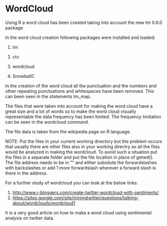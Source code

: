 WordCloud
=========

Using R a word cloud has been created taking into account the new tm 0.6.0 package


In the word cloud creation following packages were installed and loaded:

1. tm

2. ctv

3. wordcloud

4. SnowballC



In the creation of the word cloud all the punctuation and the numbers and other repeating punctuations and whitespaces have been removed. This can been seen in the statements tm_map.

The files that were taken into account for making the word cloud have a great size and a lot of words so to make the word cloud visually representable the data frequency has been limited.
The frequency limitation can be seen in the wordcloud command.

The file data is taken from the wikipedia page on R language.

NOTE: Put the files in your current working directory but the problem occurs that usually there are other files also in your working directry so all the files would be analyzed in making the wordcloud. To avoid such a situation put the files in a separate folder and put the file location in place of getwd(). 
  The file address needs to be in "" and either subsitute the forwardslashes with backslashes or add 1 more forwardslash       wherever a forward slash is there in the address. 

For a further study of wordcloud you can look at the below links:
  
1.  http://www.r-bloggers.com/create-twitter-wordcloud-with-sentiments/
2.  https://sites.google.com/site/miningtwitter/questions/talking-about/wordclouds/wordcloud1

It is a very good article on how to make a word cloud using sentimental analysis on twitter data.
